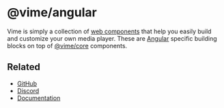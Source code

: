 # @vime/angular

Vime is simply a collection of [web components](https://developer.mozilla.org/en-US/docs/Web/Web_Components)
that help you easily build and customize your own media player. These are [Angular](https://angular.io)
specific building blocks on top of [@vime/core](https://www.npmjs.com/package/@vime/core) components.

## Related

- [GitHub](https://github.com/vime-js/vime)
- [Discord](https://discord.gg/feZ6cAE)
- [Documentation](https://vimejs.com)
